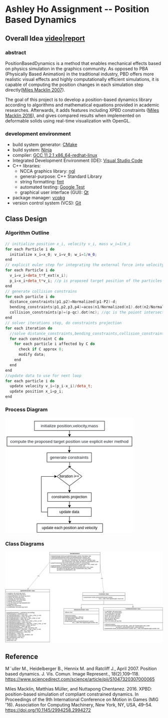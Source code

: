 # Ashley Ho Assignment -- Position Based Dynamics

## Overall Idea [video](https://youtu.be/E_U1xLSkG7s)|[report](https://drive.google.com/file/d/18NbJz4dfz6lXntA64be2xY_o46kvTDAe/view?usp=share_link)

### abstract

PositionBasedDynamics is a method that enables mechanical effects based on physics simulation in the graphics community. As opposed to PBA (Physically Based Animation) in the traditional industry, PBD offers more realistic visual effects and highly computationally efficient simulations, it is capable of computing the position changes in each simulation step directly([Miles Macklin 2007](https://www.sciencedirect.com/science/article/pii/S1047320307000065)).

The goal of this project is to develop a position-based dynamics library according to algorithms and mathematical equations provided in academic researches. Afterwards, it adds features including XPBD constraints ([Miles Macklin 2016](https://doi.org/10.1145/2994258.2994272)), and gives compared results when implemented on deformable solids using real-time visualization with OpenGL.

### development environment

- build system generator: [CMake](https://cmake.org/)
- build system: [Ninja](https://ninja-build.org/)
- compiler: [GCC 11.2.1 x86_64-redhat-linux](https://linux.die.net/man/1/gcc)
- Integrated Development Environment (IDE): [Visual Studio Code](https://code.visualstudio.com/) 
- C++ libraries:
  - NCCA graphics library: [ngl](https://github.com/NCCA/NGL)
  - general-purpose: C++ Standard Library
  - string formatting: [fmt](https://fmt.dev/latest/index.html)
  - automated testing: [Google Test](https://github.com/google/googletest)
  - graphical user interface (GUI): [Qt](https://www.qt.io/)
- package manager: [vcpkg](https://github.com/Microsoft/vcpkg)
- version control system (VCS): [Git](https://git-scm.com/)

## Class Design

### Algorithm Outline
```c++
// initialize position x_i, velocity v_i, mass w_i=1/m_i
for each Particle i do
  initialize x_i=x_0; v_i=v_0; w_i=1/m_0;
end
// explicit euler step for integrating the external force into velocity and update position
for each Particle i do
  v_i=v_i+deta_t*f_ext(x_i);
  p_i=x_i+deta_t*v_i; //p is proposed target position of the particles
end
// generate collision constrains
for each particle i do
  distance_constraints(p1,p2)=Normalized(p1-P2)-d; 
  bending_constraints(p1,p2,p3,p4)=acos(n1/Normalized(n1).dot(n2/Normalized(n2))); 
  collision_constraints(p)=(p-qc).dot(nc); //qc is the poiont intersects the collider
end
// solver iterations step, do constraints projection
for each iteration do
  //solve distance_constraints,bending_constraints,collision_constraints
  for each constraint C do
    for each particle i affected by C do
      check if C approx 0;
      modify data;
    end
  end
end
//update data to use for next loop
for each particle i do
  update velocity v_i=(p_i-x_i)/deta_t;
  update position x_i=p_i;
end
```
### Process Diagram
![](assets/Process%20Diagram%20.png)

### Class Diagrams
![](assets/PBD.png)

## Reference
M¨uller M., Heidelberger B., Hennix M. and Ratcliff J., April 2007. Position based dynamics. J. Vis. Comun. Image Represent., 18(2),109–118. https://www.sciencedirect.com/science/article/pii/S1047320307000065

Miles Macklin, Matthias Müller, and Nuttapong Chentanez. 2016. XPBD: position-based simulation of compliant constrained dynamics. In Proceedings of the 9th International Conference on Motion in Games (MIG '16). Association for Computing Machinery, New York, NY, USA, 49–54. https://doi.org/10.1145/2994258.2994272


